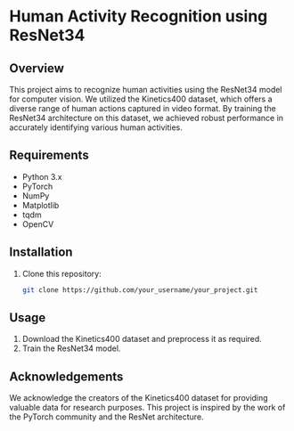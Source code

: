 # Human Activity Recognition using ResNet34

## Overview
This project aims to recognize human activities using the ResNet34 model for computer vision. We utilized the Kinetics400 dataset, which offers a diverse range of human actions captured in video format. By training the ResNet34 architecture on this dataset, we achieved robust performance in accurately identifying various human activities.

## Requirements
- Python 3.x
- PyTorch
- NumPy
- Matplotlib
- tqdm
- OpenCV
  
## Installation
1. Clone this repository:
   ```bash
   git clone https://github.com/your_username/your_project.git

## Usage
1. Download the Kinetics400 dataset and preprocess it as required.
2. Train the ResNet34 model.

## Acknowledgements
We acknowledge the creators of the Kinetics400 dataset for providing valuable data for research purposes.
This project is inspired by the work of the PyTorch community and the ResNet architecture.
